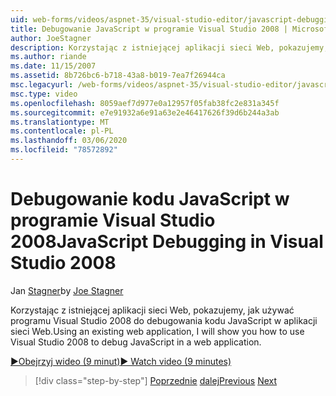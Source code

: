 ```yaml
---
uid: web-forms/videos/aspnet-35/visual-studio-editor/javascript-debugging-in-visual-studio-2008
title: Debugowanie JavaScript w programie Visual Studio 2008 | Microsoft Docs
author: JoeStagner
description: Korzystając z istniejącej aplikacji sieci Web, pokazujemy, jak używać programu Visual Studio 2008 do debugowania kodu JavaScript w aplikacji sieci Web.
ms.author: riande
ms.date: 11/15/2007
ms.assetid: 8b726bc6-b718-43a8-b019-7ea7f26944ca
msc.legacyurl: /web-forms/videos/aspnet-35/visual-studio-editor/javascript-debugging-in-visual-studio-2008
msc.type: video
ms.openlocfilehash: 8059aef7d977e0a12957f05fab38fc2e831a345f
ms.sourcegitcommit: e7e91932a6e91a63e2e46417626f39d6b244a3ab
ms.translationtype: MT
ms.contentlocale: pl-PL
ms.lasthandoff: 03/06/2020
ms.locfileid: "78572892"
---
```

# <a name="javascript-debugging-in-visual-studio-2008"></a><span data-ttu-id="3e7f9-103">Debugowanie kodu JavaScript w programie Visual Studio 2008</span><span class="sxs-lookup"><span data-stu-id="3e7f9-103">JavaScript Debugging in Visual Studio 2008</span></span>

<span data-ttu-id="3e7f9-104">Jan [Stagner](https://github.com/JoeStagner)</span><span class="sxs-lookup"><span data-stu-id="3e7f9-104">by [Joe Stagner](https://github.com/JoeStagner)</span></span>

<span data-ttu-id="3e7f9-105">Korzystając z istniejącej aplikacji sieci Web, pokazujemy, jak używać programu Visual Studio 2008 do debugowania kodu JavaScript w aplikacji sieci Web.</span><span class="sxs-lookup"><span data-stu-id="3e7f9-105">Using an existing web application, I will show you how to use Visual Studio 2008 to debug JavaScript in a web application.</span></span>

[<span data-ttu-id="3e7f9-106">&#9654;Obejrzyj wideo (9 minut)</span><span class="sxs-lookup"><span data-stu-id="3e7f9-106">&#9654; Watch video (9 minutes)</span></span>](https://channel9.msdn.com/Blogs/ASP-NET-Site-Videos/javascript-debugging-in-visual-studio-2008)

> [!div class="step-by-step"]
> <span data-ttu-id="3e7f9-107">[Poprzednie](javascript-intellisense-support-in-visual-studio-2008.md)
> [dalej](multi-targeting-support-in-visual-studio-2008.md)</span><span class="sxs-lookup"><span data-stu-id="3e7f9-107">[Previous](javascript-intellisense-support-in-visual-studio-2008.md)
[Next](multi-targeting-support-in-visual-studio-2008.md)</span></span>
